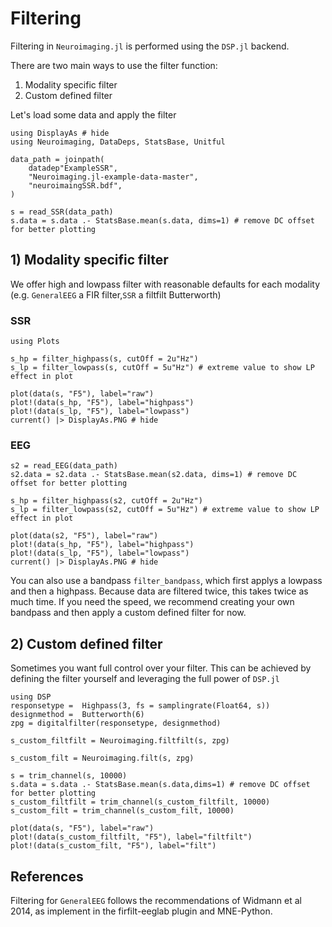 # Filtering

Filtering in `Neuroimaging.jl` is performed using the `DSP.jl` backend.

There are two main ways to use the filter function:
1) Modality specific filter
2) Custom defined filter

Let's load some data and apply the filter

```@example filter
using DisplayAs # hide
using Neuroimaging, DataDeps, StatsBase, Unitful

data_path = joinpath(
    datadep"ExampleSSR",
    "Neuroimaging.jl-example-data-master",
    "neuroimaingSSR.bdf",
)

s = read_SSR(data_path)
s.data = s.data .- StatsBase.mean(s.data, dims=1) # remove DC offset for better plotting
```


## 1) Modality specific filter
We offer high and lowpass filter with reasonable defaults for each modality (e.g. `GeneralEEG` a FIR filter,`SSR` a filtfilt Butterworth)

### SSR

```@example filter
using Plots

s_hp = filter_highpass(s, cutOff = 2u"Hz")
s_lp = filter_lowpass(s, cutOff = 5u"Hz") # extreme value to show LP effect in plot

plot(data(s, "F5"), label="raw")
plot!(data(s_hp, "F5"), label="highpass")
plot!(data(s_lp, "F5"), label="lowpass")
current() |> DisplayAs.PNG # hide
```


### EEG

```@example filter
s2 = read_EEG(data_path)
s2.data = s2.data .- StatsBase.mean(s2.data, dims=1) # remove DC offset for better plotting

s_hp = filter_highpass(s2, cutOff = 2u"Hz")
s_lp = filter_lowpass(s2, cutOff = 5u"Hz") # extreme value to show LP effect in plot

plot(data(s2, "F5"), label="raw")
plot!(data(s_hp, "F5"), label="highpass")
plot!(data(s_lp, "F5"), label="lowpass")
current() |> DisplayAs.PNG # hide
```

You can also use a bandpass `filter_bandpass`, which first applys a lowpass and then a highpass. Because data are filtered twice, this takes twice as much time. If you need the speed, we recommend creating your own bandpass and then apply a custom defined filter for now.

## 2) Custom defined filter

Sometimes you want full control over your filter. This can be achieved by defining the filter yourself and leveraging the full power of `DSP.jl`

```@example filter
using DSP
responsetype =  Highpass(3, fs = samplingrate(Float64, s))
designmethod =  Butterworth(6)
zpg = digitalfilter(responsetype, designmethod)

s_custom_filtfilt = Neuroimaging.filtfilt(s, zpg) 

s_custom_filt = Neuroimaging.filt(s, zpg) 

s = trim_channel(s, 10000)
s.data = s.data .- StatsBase.mean(s.data,dims=1) # remove DC offset for better plotting
s_custom_filtfilt = trim_channel(s_custom_filtfilt, 10000)
s_custom_filt = trim_channel(s_custom_filt, 10000)

plot(data(s, "F5"), label="raw")
plot!(data(s_custom_filtfilt, "F5"), label="filtfilt")
plot!(data(s_custom_filt, "F5"), label="filt")
```


## References
Filtering for `GeneralEEG` follows the recommendations of Widmann et al 2014, as implement in the firfilt-eeglab plugin and MNE-Python.
